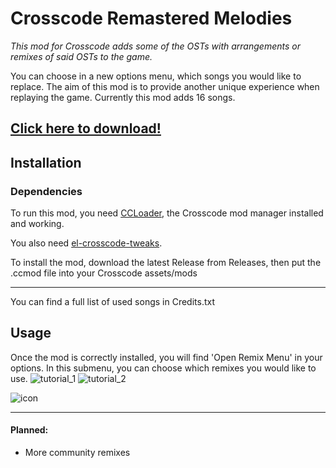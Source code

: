 # Crosscode Remastered Melodies
*This mod for Crosscode adds some of the OSTs with arrangements or remixes of said OSTs to the game.*

You can choose in a new options menu, which songs you would like to replace.
The aim of this mod is to provide another unique experience when replaying the game.
Currently this mod adds 16 songs.

## [Click here to download!](https://github.com/Ronkad/CCRemasteredMelodies/releases/latest)

## Installation 
### Dependencies
To run this mod, you need [CCLoader](https://github.com/CCDirectLink/CCLoader), the Crosscode mod manager installed and working.

You also need [el-crosscode-tweaks](https://github.com/elluminance/el-crosscode-tweaks).

To install the mod, download the latest Release from Releases, then put the .ccmod file into your Crosscode assets/mods

---
You can find a full list of used songs in Credits.txt

## Usage
Once the mod is correctly installed, you will find 'Open Remix Menu' in your options.
In this submenu, you can choose which remixes you would like to use.
![tutorial_1](https://github.com/user-attachments/assets/986fdb79-0e73-41d6-94f1-85451a2b25dd)
![tutorial_2](https://github.com/user-attachments/assets/03168e1d-6bec-4c87-b391-a8afd8452392)


![icon](https://github.com/user-attachments/assets/4d6d7a94-51a8-4c1a-b65f-e984114d31bc)

---
#### Planned:
- More community remixes
